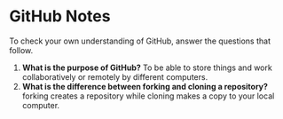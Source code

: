 # GitHub Notes

To check your own understanding of GitHub, answer the questions that follow.

1. **What is the purpose of GitHub?** To be able to store things and work collaboratively or remotely by different computers.
1. **What is the difference between forking and cloning a repository?** forking creates a repository while cloning makes a copy to your local computer.